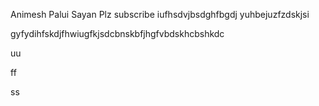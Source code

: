 Animesh Palui Sayan
Plz subscribe
iufhsdvjbsdghfbgdj
yuhbejuzfzdskjsi


gyfydihfskdjfhwiugfkjsdcbnskbfjhgfvbdskhcbshkdc

uu

ff

ss
